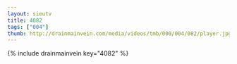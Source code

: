 ```yaml
--- 
layout: sieutv
title: 4082
tags: ["004"]
thumb: http://drainmainvein.com/media/videos/tmb/000/004/082/player.jpg
---
```

{% include drainmainvein key="4082" %} 

